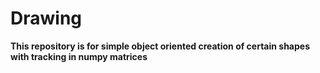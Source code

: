 # Drawing

**This repository is for simple object oriented creation of certain shapes with tracking in numpy matrices**
